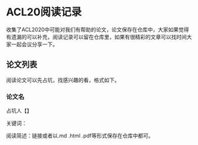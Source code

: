 # ACL20阅读记录

收集了ACL2020中可能对我们有帮助的论文，论文保存在仓库中，大家如果觉得有遗漏的可以补充，阅读记录可以留在仓库里，如果有很精彩的文章可以找时间大家一起会议分享一下。

## 论文列表

阅读论文可以先占坑，找感兴趣的看，格式如下。

### 论文名

占坑人【】

关键词：

阅读简述：链接或者以.md .html .pdf等形式保存在仓库中都可。

### 

